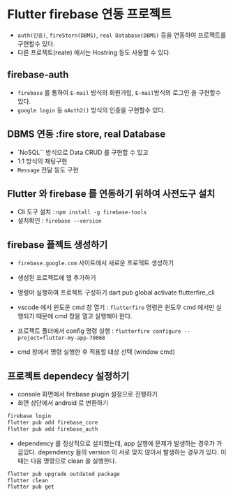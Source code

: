# Flutter firebase 연동 프로젝트

- `auth(인증)`, `fireStorn(DBMS)`, `real Database(DBMS)` 등을 연동하여 프로젝트를 구현할수 있다.
- 다른 프로젝트(reate) 에서는 Hostring 등도 사용할 수 있다.

## firebase-auth

- `firebase` 를 통하여 `E-mail` 방식의 회원가입, `E-mail`방식의 로그인 을 구현할수 있다.
- `google login` 등 `oAuth2()` 방식의 인증을 구현할수 있다.

## DBMS 연동 :fire store, real Database

- `NoSQL`` 방식으로 Data CRUD 를 구현할 수 있고
- 1:1 방식의 채팅구현
- `Message` 전달 등도 구현

## Flutter 와 firebase 를 연동하기 위하여 사전도구 설치

- Cli 도구 설치 : `npm install -g firebase-tools`
- 설치확인 : `firebase --version`

## firebase 플젝트 생성하기

- `firebase.google.com` 사이트에서 새로운 프로젝트 생성하기
- 생성된 프로젝트에 앱 추가하기

- 명령어 실행하여 프로젝트 구성하기
  dart pub global activate flutterfire_cli
- vscode 에서 윈도운 cmd 창 열기 : `flutterfire` 명령은 윈도우 cmd 에서만 실행되기
  때문에 cmd 창을 열고 실행해야 한다.

- 프로젝트 폴더에서 config 명령 실행 : `flutterfire configure --project=flutter-my-app-70068`
- cmd 창에서 명령 실행한 후 적용할 대상 선택 (window cmd)

## 프로젝트 dependecy 설정하기

- console 화면에서 firebase plugin 설정으로 진행하기
- 화면 상단에서 android 로 변환하기

```bash
firebase login
flutter pub add firebase_core
flutter pub add firebase_auth
```

- dependency 를 정상적으로 설치했는데, app 실행에 문제가 발생하는 경우가 가끔있다.
  dependency 들의 version 이 서로 맞지 않아서 발생하는 경우가 있다. 이때는 다음 명령으로 clean 을 실행한다.

```bash
flutter pub upgrade outdated package
flutter clean
flutter pub get
```
